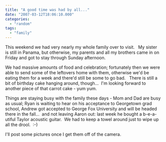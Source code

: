 ```yaml
---
title: "A good time was had by all..."
date: "2007-03-12T18:06:10.000"
categories: 
  - "random"
tags: 
  - "family"
---
```


This weekend we had very nearly my whole family over to visit.   My sister is still in Panama, but otherwise, my parents and all my brothers came in on Friday and got to stay through Sunday afternoon.

We had massive amounts of food and celebration; fortunately then we were able to send some of the leftovers home with them, otherwise we'd be eating them for a week and there'd still be some to go bad.   There is still a bit of birthday cake hanging around, though...  I'm looking forward to another piece of that carrot cake - yum yum.

Things are staying busy with the family these days - Mom and Dad are busy as usual; Ryan is waiting to hear on his acceptance to Georgetown grad school, Andrew got accepted to George Fox University and will be headed there in the fall...  and not leaving Aaron out: last week he bought a b-e-a-utiful Taylor acoustic guitar.  We had to keep a towel around just to wipe up all the drool.  :-)

I'll post some pictures once I get them off of the camera.
